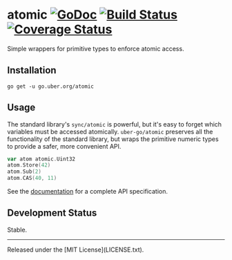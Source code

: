 # atomic [![GoDoc][doc-img]][doc] [![Build Status][ci-img]][ci] [![Coverage Status][cov-img]][cov]

Simple wrappers for primitive types to enforce atomic access.

## Installation
`go get -u go.uber.org/atomic`

## Usage
The standard library's `sync/atomic` is powerful, but it's easy to forget which
variables must be accessed atomically. `uber-go/atomic` preserves all the
functionality of the standard library, but wraps the primitive numeric types to
provide a safer, more convenient API.

```go
var atom atomic.Uint32
atom.Store(42)
atom.Sub(2)
atom.CAS(40, 11)
```

See the [documentation][doc] for a complete API specification.

## Development Status
Stable.

<hr>
Released under the [MIT License](LICENSE.txt).

[doc-img]: https://godoc.org/github.com/uber-go/atomic?status.svg
[doc]: https://godoc.org/github.com/uber-go/atomic
[ci-img]: https://travis-ci.org/uber-go/atomic.svg?branch=master
[ci]: https://travis-ci.org/uber-go/atomic
[cov-img]: https://coveralls.io/repos/github/uber-go/atomic/badge.svg?branch=master
[cov]: https://coveralls.io/github/uber-go/atomic?branch=master
